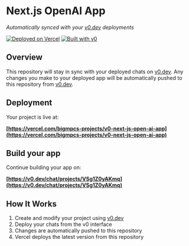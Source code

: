 # Next.js OpenAI App

*Automatically synced with your [v0.dev](https://v0.dev) deployments*

[![Deployed on Vercel](https://img.shields.io/badge/Deployed%20on-Vercel-black?style=for-the-badge&logo=vercel)](https://vercel.com/bigmpcs-projects/v0-next-js-open-ai-app)
[![Built with v0](https://img.shields.io/badge/Built%20with-v0.dev-black?style=for-the-badge)](https://v0.dev/chat/projects/VSg1Z0yAKmq)

## Overview

This repository will stay in sync with your deployed chats on [v0.dev](https://v0.dev).
Any changes you make to your deployed app will be automatically pushed to this repository from [v0.dev](https://v0.dev).

## Deployment

Your project is live at:

**[https://vercel.com/bigmpcs-projects/v0-next-js-open-ai-app](https://vercel.com/bigmpcs-projects/v0-next-js-open-ai-app)**

## Build your app

Continue building your app on:

**[https://v0.dev/chat/projects/VSg1Z0yAKmq](https://v0.dev/chat/projects/VSg1Z0yAKmq)**

## How It Works

1. Create and modify your project using [v0.dev](https://v0.dev)
2. Deploy your chats from the v0 interface
3. Changes are automatically pushed to this repository
4. Vercel deploys the latest version from this repository

